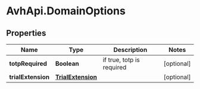 # AvhApi.DomainOptions

## Properties

Name | Type | Description | Notes
------------ | ------------- | ------------- | -------------
**totpRequired** | **Boolean** | if true, totp is required | [optional] 
**trialExtension** | [**TrialExtension**](TrialExtension.md) |  | [optional] 


